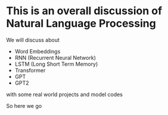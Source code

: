 # This is an overall discussion of Natural Language Processing

We will discuss about

- Word Embeddings
- RNN (Recurrent Neural Network)
- LSTM (Long Short Term Memory)
- Transformer
- GPT
- GPT2

with some real world projects and model codes

So here we go
